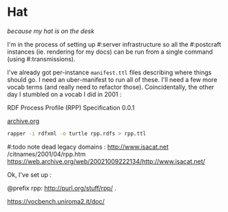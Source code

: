 # Hat

*because my hat is on the desk*

I'm in the process of setting up #:server infrastructure so all the #:postcraft instances (ie. rendering for my docs) can be run from a single command (using #:transmissions).

I've already got per-instance `manifest.ttl` files describing where things should go. I need an uber-manifest to run all of these. I'll need a few more vocab terms (and really need to refactor those). Coincidentally, the other day I stumbled on a vocab I did in 2001 :  

RDF Process Profile (RPP) Specification 0.0.1

[archive.org](https://web.archive.org/web/20021009222134/http://www.isacat.net/citnames/2001/04/rpp.htm)
```sh
rapper -i rdfxml -o turtle rpp.rdfs > rpp.ttl
```

#:todo note dead legacy domains : http://www.isacat.net    /citnames/2001/04/rpp.htm https://web.archive.org/web/20021009222134/http://www.isacat.net/

Ok, I've set up :

@prefix rpp: <http://purl.org/stuff/rpp/> .


https://vocbench.uniroma2.it/doc/
